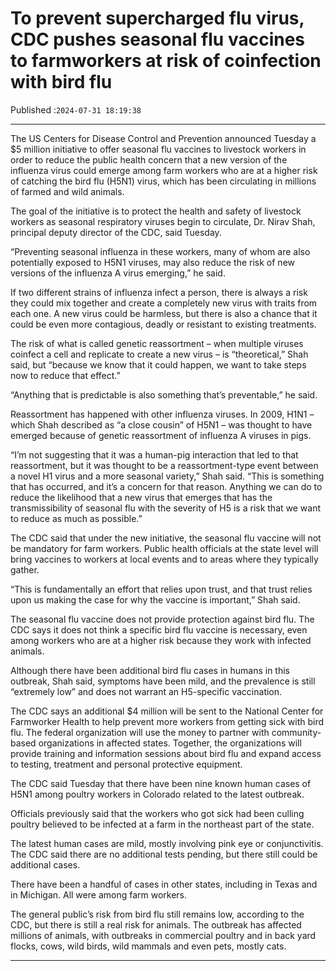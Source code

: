 # To prevent supercharged flu virus, CDC pushes seasonal flu vaccines to farmworkers at risk of coinfection with bird flu

Published :`2024-07-31 18:19:38`

---

The US Centers for Disease Control and Prevention announced Tuesday a $5 million initiative to offer seasonal flu vaccines to livestock workers in order to reduce the public health concern that a new version of the influenza virus could emerge among farm workers who are at a higher risk of catching the bird flu (H5N1) virus, which has been circulating in millions of farmed and wild animals.

The goal of the initiative is to protect the health and safety of livestock workers as seasonal respiratory viruses begin to circulate, Dr. Nirav Shah, principal deputy director of the CDC, said Tuesday.

“Preventing seasonal influenza in these workers, many of whom are also potentially exposed to H5N1 viruses, may also reduce the risk of new versions of the influenza A virus emerging,” he said.

If two different strains of influenza infect a person, there is always a risk they could mix together and create a completely new virus with traits from each one. A new virus could be harmless, but there is also a chance that it could be even more contagious, deadly or resistant to existing treatments.

The risk of what is called genetic reassortment – when multiple viruses coinfect a cell and replicate to create a new virus – is “theoretical,” Shah said, but “because we know that it could happen, we want to take steps now to reduce that effect.”

“Anything that is predictable is also something that’s preventable,” he said.

Reassortment has happened with other influenza viruses. In 2009, H1N1 – which Shah described as “a close cousin” of H5N1 – was thought to have emerged because of genetic reassortment of influenza A viruses in pigs.

“I’m not suggesting that it was a human-pig interaction that led to that reassortment, but it was thought to be a reassortment-type event between a novel H1 virus and a more seasonal variety,” Shah said. “This is something that has occurred, and it’s a concern for that reason. Anything we can do to reduce the likelihood that a new virus that emerges that has the transmissibility of seasonal flu with the severity of H5 is a risk that we want to reduce as much as possible.”

The CDC said that under the new initiative, the seasonal flu vaccine will not be mandatory for farm workers. Public health officials at the state level will bring vaccines to workers at local events and to areas where they typically gather.

“This is fundamentally an effort that relies upon trust, and that trust relies upon us making the case for why the vaccine is important,” Shah said.

The seasonal flu vaccine does not provide protection against bird flu. The CDC says it does not think a specific bird flu vaccine is necessary, even among workers who are at a higher risk because they work with infected animals.

Although there have been additional bird flu cases in humans in this outbreak, Shah said, symptoms have been mild, and the prevalence is still “extremely low” and does not warrant an H5-specific vaccination.

The CDC says an additional $4 million will be sent to the National Center for Farmworker Health to help prevent more workers from getting sick with bird flu. The federal organization will use the money to partner with community-based organizations in affected states. Together, the organizations will provide training and information sessions about bird flu and expand access to testing, treatment and personal protective equipment.

The CDC said Tuesday that there have been nine known human cases of H5N1 among poultry workers in Colorado related to the latest outbreak.

Officials previously said that the workers who got sick had been culling poultry believed to be infected at a farm in the northeast part of the state.

The latest human cases are mild, mostly involving pink eye or conjunctivitis. The CDC said there are no additional tests pending, but there still could be additional cases.

There have been a handful of cases in other states, including in Texas and in Michigan. All were among farm workers.

The general public’s risk from bird flu still remains low, according to the CDC, but there is still a real risk for animals. The outbreak has affected millions of animals, with outbreaks in commercial poultry and in back yard flocks, cows, wild birds, wild mammals and even pets, mostly cats.

---

